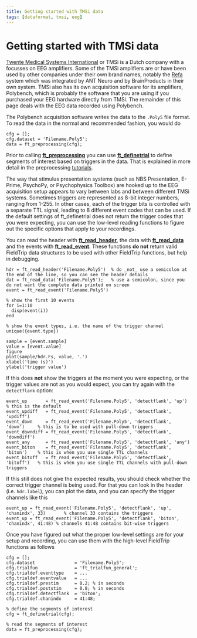 ```yaml
---
title: Getting started with TMSi data
tags: [dataformat, tmsi, eeg]
---
```


# Getting started with TMSi data

[Twente Medical Systems International](https://www.tmsi.com) or TMSi is a Dutch company with a focusses on EEG amplifiers. Some of the TMSi amplifiers are or have been used by other companies under their own brand names, notably the [Refa](https://www.tmsi.com/products/refa/) system which was integrated by ANT Neuro and by BrainProducts in their own system. TMSi also has its own acquisition software for its amplifiers, Polybench, which is probably the software that you are using if you purchased your EEG hardware directly from TMSi. The remainder of this page deals with the EEG data recorded using Polybench.

The Polybench acquisition software writes the data to the `.Poly5` file format. To read the data in the normal and recommended fashion, you would do

    cfg = [];
    cfg.dataset = 'Filename.Poly5';
    data = ft_preprocessing(cfg);
  
Prior to calling **[ft_preprocessing](https://github.com/fieldtrip/fieldtrip/blob/release/ft_preprocessing.m)** you can use **[ft_definetrial](https://github.com/fieldtrip/fieldtrip/blob/release/ft_definetrial.m)** to define segments of interest based on triggers in the data. That is explained in more detail in the preprocessing [tutorials](/tutorial).

The way that stimulus presentation systems (such as NBS Presentation, E-Prime, PsychoPy, or Psychophysics Toolbox) are hooked up to the EEG acquisition setup appears to vary between labs and between different TMSi systems. Sometimes triggers are represented as 8-bit integer numbers, ranging from 1-255. In other cases, each of the trigger bits is controlled with a separate TTL signal, leading to 8 different event codes that can be used. If the default settings of ft_definetrial does not return the trigger codes that you were expecting, you can use the low-level reading functions to figure out the specific options that apply to your recordings.
 
You can read the header with **[ft_read_header](https://github.com/fieldtrip/fieldtrip/blob/release/fileio/ft_read_header.m)**, the data with
**[ft_read_data](https://github.com/fieldtrip/fieldtrip/blob/release/fileio/ft_read_data.m)** and the events with **[ft_read_event](https://github.com/fieldtrip/fieldtrip/blob/release/fileio/ft_read_event.m)**. These functions **do not** return valid FieldTrip data structures to be used with other FieldTrip functions, but help in debugging.  

    hdr = ft_read_header('Filename.Poly5')  % do _not_ use a semicolon at the end of the line, so you can see the header details
    dat = ft_read_data('Filename.Poly5');   % use a semicolon, since you do not want the complete data printed on screen
    event = ft_read_event('Filename.Poly5')

    % show the first 10 events  
    for i=1:10
      disp(event(i))
    end

    % show the event types, i.e. the name of the trigger channel
    unique({event.type})

    sample = [event.sample]
    value = [event.value]
    figure
    plot(sample/hdr.Fs, value, '.')
    xlabel('time (s)')
    ylabel('trigger value')
  
If this does **not** show the triggers at the moment you were expecting, or the trigger values are not as you would expect, you can try again with the `detectflank` option:

    event_up       = ft_read_event('Filename.Poly5', 'detectflank', 'up')       % this is the default
    event_updiff   = ft_read_event('Filename.Poly5', 'detectflank', 'updiff')
    event_down     = ft_read_event('Filename.Poly5', 'detectflank', 'down')     % this is to be used with pull-down triggers
    event_downdiff = ft_read_event('Filename.Poly5', 'detectflank', 'downdiff')
    event_any      = ft_read_event('Filename.Poly5', 'detectflank', 'any')
    event_biton    = ft_read_event('Filename.Poly5', 'detectflank', 'biton')    % this is when you use single TTL channels
    event_bitoff   = ft_read_event('Filename.Poly5', 'detectflank', 'bitoff')   % this is when you use single TTL channels with pull-down triggers

If this still does not give the expected results, you should check whether the correct trigger channel is being used. For that you can look in the header (i.e. `hdr.label`), you can plot the data, and you can specify the trigger channels like this

    event_up = ft_read_event('Filename.Poly5', 'detectflank', 'up', 'chanindx', 33)       % channel 33 contains the triggers
    event_up = ft_read_event('Filename.Poly5', 'detectflank', 'biton', 'chanindx', 41:48) % channels 41:48 contains bit-wise triggers
    
Once you have figured out what the proper low-level settings are for your setup and recording, you can use them with the high-level FieldTrip functions as follows

    cfg = [];
    cfg.dataset               = 'Filename.Poly5';
    cfg.trialfun              = 'ft_trialfun_general';
    cfg.trialdef.eventtype    = ...
    cfg.trialdef.eventvalue   = ...
    cfg.trialdef.prestim      = 0.2; % in seconds
    cfg.trialdef.poststim     = 0.8; % in seconds
    cfg.trialdef.detectflank  = 'biton';
    cfg.trialdef.chanindx     = 41:48;

    % define the segments of interest
    cfg = ft_definetrial(cfg);

    % read the segments of interest
    data = ft_preprocessing(cfg);
    
